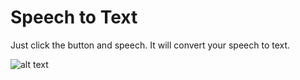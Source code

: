 # Speech to Text

Just click the button and speech. It will convert your speech to text.

![alt text](http://url/to/img.png)
